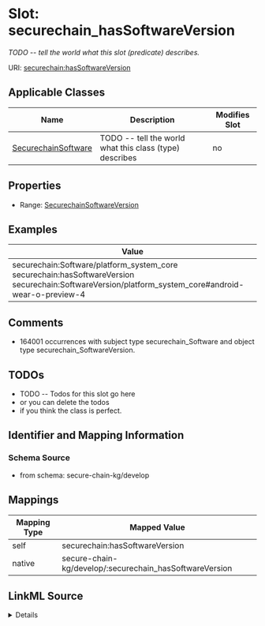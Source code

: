 

# Slot: securechain_hasSoftwareVersion


_TODO -- tell the world what this slot (predicate) describes._





URI: [securechain:hasSoftwareVersion](https://w3id.org/secure-chain/hasSoftwareVersion)



<!-- no inheritance hierarchy -->





## Applicable Classes

| Name | Description | Modifies Slot |
| --- | --- | --- |
| [SecurechainSoftware](../classes/SecurechainSoftware.md) | TODO -- tell the world what this class (type) describes |  no  |







## Properties

* Range: [SecurechainSoftwareVersion](../classes/SecurechainSoftwareVersion.md)






## Examples

| Value |
| --- |
| securechain:Software/platform_system_core securechain:hasSoftwareVersion securechain:SoftwareVersion/platform_system_core#android-wear-o-preview-4 |

## Comments

* 164001 occurrences with subject type securechain_Software and object type securechain_SoftwareVersion.

## TODOs

* TODO -- Todos for this slot go here
* or you can delete the todos
* if you think the class is perfect.

## Identifier and Mapping Information







### Schema Source


* from schema: secure-chain-kg/develop




## Mappings

| Mapping Type | Mapped Value |
| ---  | ---  |
| self | securechain:hasSoftwareVersion |
| native | secure-chain-kg/develop/:securechain_hasSoftwareVersion |




## LinkML Source

<details>
```yaml
name: securechain_hasSoftwareVersion
description: TODO -- tell the world what this slot (predicate) describes.
todos:
- TODO -- Todos for this slot go here
- or you can delete the todos
- if you think the class is perfect.
comments:
- 164001 occurrences with subject type securechain_Software and object type securechain_SoftwareVersion.
examples:
- value: securechain:Software/platform_system_core securechain:hasSoftwareVersion
    securechain:SoftwareVersion/platform_system_core#android-wear-o-preview-4
from_schema: secure-chain-kg/develop
rank: 1000
slot_uri: securechain:hasSoftwareVersion
alias: securechain_hasSoftwareVersion
domain_of:
- securechain_Software
range: securechain_SoftwareVersion

```
</details>